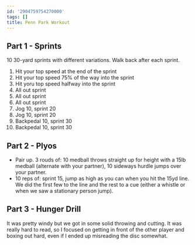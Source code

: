 ```yaml
---
id: '2904759754270000'
tags: []
title: Penn Park Workout
---
```


## Part 1 - Sprints

10 30-yard sprints with different variations. Walk back after each sprint.

1. Hit your top speed at the end of the sprint
1. Hit your top speed 75% of the way into the sprint
1. Hit yoru top speed halfway into the sprint
1. All out sprint
1. All out sprint
1. All out sprint
1. Jog 10, sprint 20
1. Jog 10, sprint 20
1. Backpedal 10, sprint 30
1. Backpedal 10, sprint 30

## Part 2 - Plyos

- Pair up. 3 rouds of: 10 medball throws straight up for height with a 15lb medball (alternate with your partner), 10 sideways hurdle jumps over your partner.
- 10 reps of: sprint 15, jump as high as you can when you hit the 15yd line. We did the first few to the line and the rest to a cue (either a whistle or when we saw a stationary person jump).

## Part 3 - Hunger Drill

It was pretty windy but we got in some solid throwing and cutting. It was really hard to read, so I focused on getting in front of the other player and boxing out hard, even if I ended up misreading the disc somewhat. 
